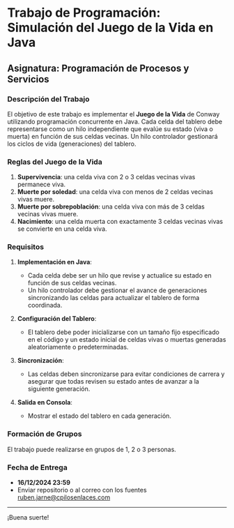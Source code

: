# Trabajo de Programación: Simulación del Juego de la Vida en Java

## Asignatura: Programación de Procesos y Servicios

### Descripción del Trabajo

El objetivo de este trabajo es implementar el **Juego de la Vida** de Conway utilizando programación concurrente en Java. Cada celda del tablero debe representarse como un hilo independiente que evalúe su estado (viva o muerta) en función de sus celdas vecinas. Un hilo controlador gestionará los ciclos de vida (generaciones) del tablero.

### Reglas del Juego de la Vida

1. **Supervivencia**: una celda viva con 2 o 3 celdas vecinas vivas permanece viva.
2. **Muerte por soledad**: una celda viva con menos de 2 celdas vecinas vivas muere.
3. **Muerte por sobrepoblación**: una celda viva con más de 3 celdas vecinas vivas muere.
4. **Nacimiento**: una celda muerta con exactamente 3 celdas vecinas vivas se convierte en una celda viva.

### Requisitos

1. **Implementación en Java**:
    - Cada celda debe ser un hilo que revise y actualice su estado en función de sus celdas vecinas.
    - Un hilo controlador debe gestionar el avance de generaciones sincronizando las celdas para actualizar el tablero de forma coordinada.

2. **Configuración del Tablero**:
    - El tablero debe poder inicializarse con un tamaño fijo especificado en el código y un estado inicial de celdas vivas o muertas generadas aleatoriamente o predeterminadas.

3. **Sincronización**:
    - Las celdas deben sincronizarse para evitar condiciones de carrera y asegurar que todas revisen su estado antes de avanzar a la siguiente generación.

4. **Salida en Consola**:
    - Mostrar el estado del tablero en cada generación.

### Formación de Grupos

El trabajo puede realizarse en grupos de 1, 2 o 3 personas.

### Fecha de Entrega

- **16/12/2024 23:59**
- Enviar repositorio o al correo con los fuentes ruben.jarne@cpilosenlaces.com

---

¡Buena suerte!
